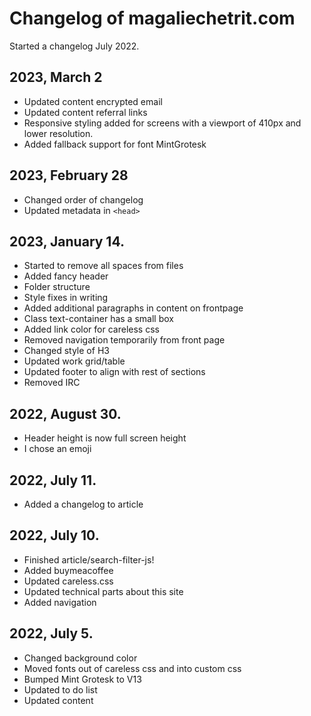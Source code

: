 # Changelog of magaliechetrit.com

Started a changelog July 2022.

## 2023, March 2
- Updated content encrypted email
- Updated content referral links
- Responsive styling added for screens with a viewport of 410px and lower resolution.
- Added fallback support for font MintGrotesk

## 2023, February 28
- Changed order of changelog
- Updated metadata in `<head>`
## 2023, January 14.
- Started to remove all spaces from files
- Added fancy header
- Folder structure
- Style fixes in writing
- Added additional paragraphs in content on frontpage
- Class text-container has a small box
- Added link color for careless css
- Removed navigation temporarily from front page
- Changed style of H3
- Updated work grid/table
- Updated footer to align with rest of sections
- Removed IRC

## 2022, August 30.
- Header height is now full screen height
- I chose an emoji

## 2022, July 11.
- Added a changelog to article

## 2022, July 10.
- Finished article/search-filter-js!
- Added buymeacoffee
- Updated careless.css
- Updated technical parts about this site
- Added navigation

## 2022, July 5.
- Changed background color
- Moved fonts out of careless css and into custom css
- Bumped Mint Grotesk to V13
- Updated to do list
- Updated content

